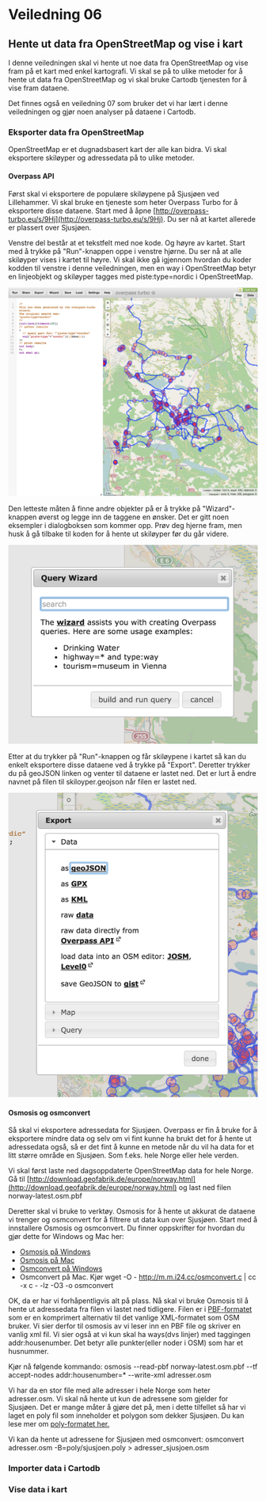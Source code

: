 # Veiledning 06

## Hente ut data fra OpenStreetMap og vise i kart

I denne veiledningen skal vi hente ut noe data fra OpenStreetMap og vise fram på et kart med enkel kartografi. Vi skal se på to ulike metoder for å hente ut data fra OpenStreetMap og vi skal bruke Cartodb tjenesten for å vise fram dataene. 

Det finnes også en veiledning 07 som bruker det vi har lært i denne veiledningen og gjør noen analyser på dataene i Cartodb. 

### Eksporter data fra OpenStreetMap

OpenStreetMap er et dugnadsbasert kart der alle kan bidra. Vi skal eksportere skiløyper og adressedata på to ulike metoder. 

#### Overpass API
Først skal vi eksportere de populære skiløypene på Sjusjøen ved Lillehammer. Vi skal bruke en tjeneste som heter Overpass Turbo for å eksportere disse dataene. Start med å åpne [http://overpass-turbo.eu/s/9Hj](http://overpass-turbo.eu/s/9Hj). Du ser nå at kartet allerede er plassert over Sjusjøen. 

Venstre del består at et tekstfelt med noe kode. Og høyre av kartet. Start med å trykke på "Run"-knappen oppe i venstre hjørne. Du ser nå at alle skiløyper vises i kartet til høyre. Vi skal ikke gå igjennom hvordan du koder kodden til venstre i denne veiledningen, men en way i OpenStreetMap betyr en linjeobjekt og skiløyper tagges med piste:type=nordic i OpenStreetMap. 

![img/data01.png](img/overpass1.png)

Den letteste måten å finne andre objekter på er å trykke på "Wizard"-knappen øverst og legge inn de taggene en ønsker. Det er gitt noen eksempler i dialogboksen som kommer opp. Prøv deg hjerne fram, men husk å gå tilbake til koden for å hente ut skiløyper før du går videre. 

![img/data01.png](img/overpass3.png)

Etter at du trykker på "Run"-knappen og får skiløypene i kartet så kan du enkelt eksportere disse dataene ved å trykke på "Export". Deretter trykker du på geoJSON linken og venter til dataene er lastet ned. Det er lurt å endre navnet på filen til skiloyper.geojson når filen er lastet ned. 

![img/data01.png](img/overpass2.png)

#### Osmosis og osmconvert

Så skal vi eksportere adressedata for Sjusjøen. Overpass er fin å bruke for å eksportere mindre data og selv om vi fint kunne ha brukt det for å hente ut adressedata også, så er det fint å kunne en metode når du vil ha data for et litt større område en Sjusjøen. Som f.eks. hele Norge eller hele verden. 

Vi skal først laste ned dagsoppdaterte OpenStreetMap data for hele Norge. Gå til [http://download.geofabrik.de/europe/norway.html](http://download.geofabrik.de/europe/norway.html) og last ned filen norway-latest.osm.pbf

Deretter skal vi bruke to verktøy. Osmosis for å hente ut akkurat de dataene vi trenger og osmconvert for å filtrere ut data kun over Sjusjøen. Start med å innstallere Osmosis og osmconvert. Du finner oppskrifter for hvordan du gjør dette for Windows og Mac her:
- [Osmosis på Windows](http://wiki.openstreetmap.org/wiki/Osmosis/Quick_Install_%28Windows%29)
- [Osmosis på Mac](http://wiki.openstreetmap.org/wiki/Osmosis/Installation)
- [Osmconvert på Windows](http://wiki.openstreetmap.org/wiki/Osmconvert#Download)
- Osmconvert på Mac. Kjør  wget -O - http://m.m.i24.cc/osmconvert.c | cc -x c - -lz -O3 -o osmconvert

OK, da er har vi forhåpentligvis alt på plass. Nå skal vi bruke Osmosis til å hente ut adressedata fra filen vi lastet ned tidligere. Filen er i [PBF-formatet](http://wiki.openstreetmap.org/wiki/PBF_Format) som er en komprimert alternativ til det vanlige XML-formatet som OSM bruker. Vi sier derfor til osmosis av vi leser inn en PBF file og skriver en vanlig xml fil. Vi sier også at vi kun skal ha ways(dvs linjer) med taggingen addr:housenumber. Det betyr alle punkter(eller noder i OSM) som har et husnummer. 

Kjør nå følgende kommando:
osmosis --read-pbf norway-latest.osm.pbf --tf accept-nodes addr:housenumber=*  --write-xml adresser.osm 

Vi har da en stor file med alle adresser i hele Norge som heter adresser.osm. Vi skal nå hente ut kun de adressene som gjelder for Sjusjøen. Det er mange måter å gjøre det på, men i dette tilfellet så har vi laget en poly fil som inneholder et polygon som dekker Sjusjøen. Du kan lese mer om [poly-formatet her.](http://wiki.openstreetmap.org/wiki/Osmosis/Polygon_Filter_File_Format)

Vi kan da hente ut adressene for Sjusjøen med osmconvert:
osmconvert adresser.osm -B=poly/sjusjoen.poly > adresser_sjusjoen.osm


### Importer data i Cartodb

### Vise data i kart




